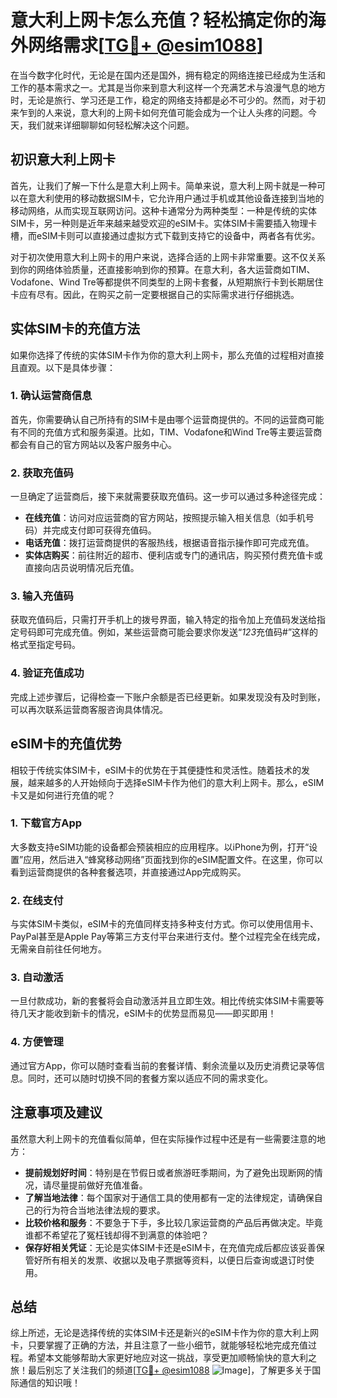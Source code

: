 # 意大利上网卡怎么充值？轻松搞定你的海外网络需求[[TG💪+ @esim1088](https://t.me/s/esim1088)]

在当今数字化时代，无论是在国内还是国外，拥有稳定的网络连接已经成为生活和工作的基本需求之一。尤其是当你来到意大利这样一个充满艺术与浪漫气息的地方时，无论是旅行、学习还是工作，稳定的网络支持都是必不可少的。然而，对于初来乍到的人来说，意大利的上网卡如何充值可能会成为一个让人头疼的问题。今天，我们就来详细聊聊如何轻松解决这个问题。

## 初识意大利上网卡

首先，让我们了解一下什么是意大利上网卡。简单来说，意大利上网卡就是一种可以在意大利使用的移动数据SIM卡，它允许用户通过手机或其他设备连接到当地的移动网络，从而实现互联网访问。这种卡通常分为两种类型：一种是传统的实体SIM卡，另一种则是近年来越来越受欢迎的eSIM卡。实体SIM卡需要插入物理卡槽，而eSIM卡则可以直接通过虚拟方式下载到支持它的设备中，两者各有优劣。

对于初次使用意大利上网卡的用户来说，选择合适的上网卡非常重要。这不仅关系到你的网络体验质量，还直接影响到你的预算。在意大利，各大运营商如TIM、Vodafone、Wind Tre等都提供不同类型的上网卡套餐，从短期旅行卡到长期居住卡应有尽有。因此，在购买之前一定要根据自己的实际需求进行仔细挑选。

## 实体SIM卡的充值方法

如果你选择了传统的实体SIM卡作为你的意大利上网卡，那么充值的过程相对直接且直观。以下是具体步骤：

### 1. 确认运营商信息
首先，你需要确认自己所持有的SIM卡是由哪个运营商提供的。不同的运营商可能有不同的充值方式和服务渠道。比如，TIM、Vodafone和Wind Tre等主要运营商都会有自己的官方网站以及客户服务中心。

### 2. 获取充值码
一旦确定了运营商后，接下来就需要获取充值码。这一步可以通过多种途径完成：
   - **在线充值**：访问对应运营商的官方网站，按照提示输入相关信息（如手机号码）并完成支付即可获得充值码。
   - **电话充值**：拨打运营商提供的客服热线，根据语音指示操作即可完成充值。
   - **实体店购买**：前往附近的超市、便利店或专门的通讯店，购买预付费充值卡或直接向店员说明情况后充值。

### 3. 输入充值码
获取充值码后，只需打开手机上的拨号界面，输入特定的指令加上充值码发送给指定号码即可完成充值。例如，某些运营商可能会要求你发送“*123*充值码#”这样的格式至指定号码。

### 4. 验证充值成功
完成上述步骤后，记得检查一下账户余额是否已经更新。如果发现没有及时到账，可以再次联系运营商客服咨询具体情况。

## eSIM卡的充值优势

相较于传统实体SIM卡，eSIM卡的优势在于其便捷性和灵活性。随着技术的发展，越来越多的人开始倾向于选择eSIM卡作为他们的意大利上网卡。那么，eSIM卡又是如何进行充值的呢？

### 1. 下载官方App
大多数支持eSIM功能的设备都会预装相应的应用程序。以iPhone为例，打开“设置”应用，然后进入“蜂窝移动网络”页面找到你的eSIM配置文件。在这里，你可以看到运营商提供的各种套餐选项，并直接通过App完成购买。

### 2. 在线支付
与实体SIM卡类似，eSIM卡的充值同样支持多种支付方式。你可以使用信用卡、PayPal甚至是Apple Pay等第三方支付平台来进行支付。整个过程完全在线完成，无需亲自前往任何地方。

### 3. 自动激活
一旦付款成功，新的套餐将会自动激活并且立即生效。相比传统实体SIM卡需要等待几天才能收到新卡的情况，eSIM卡的优势显而易见——即买即用！

### 4. 方便管理
通过官方App，你可以随时查看当前的套餐详情、剩余流量以及历史消费记录等信息。同时，还可以随时切换不同的套餐方案以适应不同的需求变化。

## 注意事项及建议

虽然意大利上网卡的充值看似简单，但在实际操作过程中还是有一些需要注意的地方：

- **提前规划好时间**：特别是在节假日或者旅游旺季期间，为了避免出现断网的情况，请尽量提前做好充值准备。
- **了解当地法律**：每个国家对于通信工具的使用都有一定的法律规定，请确保自己的行为符合当地法律法规的要求。
- **比较价格和服务**：不要急于下手，多比较几家运营商的产品后再做决定。毕竟谁都不希望花了冤枉钱却得不到满意的体验吧？
- **保存好相关凭证**：无论是实体SIM卡还是eSIM卡，在充值完成后都应该妥善保管好所有相关的发票、收据以及电子票据等资料，以便日后查询或退订时使用。

## 总结

综上所述，无论是选择传统的实体SIM卡还是新兴的eSIM卡作为你的意大利上网卡，只要掌握了正确的方法，并且注意了一些小细节，就能够轻松地完成充值过程。希望本文能够帮助大家更好地应对这一挑战，享受更加顺畅愉快的意大利之旅！最后别忘了关注我们的频道[[TG💪+ @esim1088](https://t.me/s/esim1088) ![Image](https://i.postimg.cc/4NQfJmqS/Snipaste-2025-05-13-00-14-12.png)]，了解更多关于国际通信的知识哦！